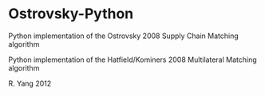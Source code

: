 Ostrovsky-Python
================

Python implementation of the Ostrovsky 2008 Supply Chain Matching algorithm

Python implementation of the Hatfield/Kominers 2008 Multilateral Matching algorithm

R. Yang 2012